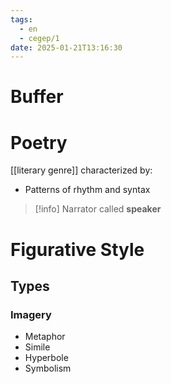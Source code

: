 ```yaml
---
tags:
  - en
  - cegep/1
date: 2025-01-21T13:16:30
---
```


# Buffer

# Poetry

[[literary genre]] characterized by:

- Patterns of rhythm and syntax

> [!info] Narrator called **speaker**

# Figurative Style

## Types

### Imagery

- Metaphor
- Simile
- Hyperbole
- Symbolism